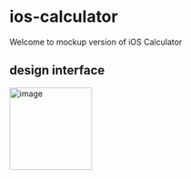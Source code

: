# ios-calculator
Welcome to mockup version of iOS Calculator

## design interface
<img width="145" alt="image" src="https://github.com/anapetrovic4/ios-calculator/assets/114360101/790adebc-62cf-44ba-9db0-68a72ed83793">

